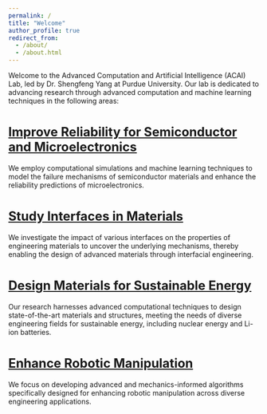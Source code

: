 ```yaml
---
permalink: /
title: "Welcome"
author_profile: true
redirect_from: 
  - /about/
  - /about.html
---
```


Welcome to the Advanced Computation and Artificial Intelligence (ACAI) Lab, led by Dr. Shengfeng Yang at Purdue University. Our lab is dedicated to advancing research through advanced computation and machine learning techniques in the following areas:

<a href="/research_microelectronics" style="font-size: 25px; font-weight: bold;">Improve Reliability for Semiconductor and Microelectronics</a>
======
We employ computational simulations and machine learning techniques to model the failure mechanisms of semiconductor materials and enhance the reliability predictions of microelectronics.

<a href="/research_interfaces" style="font-size: 25px; font-weight: bold;">Study Interfaces in Materials</a>
======
We investigate the impact of various interfaces on the properties of engineering materials to uncover the underlying mechanisms, thereby enabling the design of advanced materials through interfacial engineering.

<a href="/research_energy_materials" style="font-size: 25px; font-weight: bold;">Design Materials for Sustainable Energy</a>
======
Our research harnesses advanced computational techniques to design state-of-the-art materials and structures, meeting the needs of diverse engineering fields for sustainable energy, including nuclear energy and Li-ion batteries.

<a href="/research_robotics" style="font-size: 25px; font-weight: bold;">Enhance Robotic Manipulation</a>
======
We focus on developing advanced and mechanics-informed algorithms specifically designed for enhancing robotic manipulation across diverse engineering applications.
